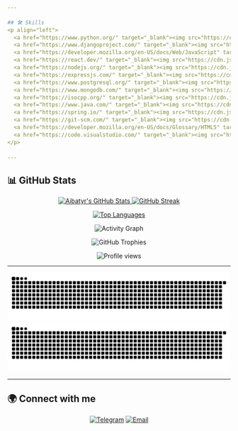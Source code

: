 ```yaml
---

## 🛠️ Skills  
<p align="left">
  <a href="https://www.python.org/" target="_blank"><img src="https://cdn.jsdelivr.net/gh/devicons/devicon/icons/python/python-original.svg" width="36" height="36" alt="Python" /></a>
  <a href="https://www.djangoproject.com/" target="_blank"><img src="https://cdn.jsdelivr.net/gh/devicons/devicon/icons/django/django-plain.svg" width="36" height="36" alt="Django" /></a>
  <a href="https://developer.mozilla.org/en-US/docs/Web/JavaScript" target="_blank"><img src="https://cdn.jsdelivr.net/gh/devicons/devicon/icons/javascript/javascript-original.svg" width="36" height="36" alt="JavaScript" /></a>
  <a href="https://react.dev/" target="_blank"><img src="https://cdn.jsdelivr.net/gh/devicons/devicon/icons/react/react-original.svg" width="36" height="36" alt="React" /></a>
  <a href="https://nodejs.org/" target="_blank"><img src="https://cdn.jsdelivr.net/gh/devicons/devicon/icons/nodejs/nodejs-original.svg" width="36" height="36" alt="NodeJS" /></a>
  <a href="https://expressjs.com/" target="_blank"><img src="https://cdn.jsdelivr.net/gh/devicons/devicon/icons/express/express-original.svg" width="36" height="36" alt="Express" /></a>
  <a href="https://www.postgresql.org/" target="_blank"><img src="https://cdn.jsdelivr.net/gh/devicons/devicon/icons/postgresql/postgresql-original.svg" width="36" height="36" alt="PostgreSQL" /></a>
  <a href="https://www.mongodb.com/" target="_blank"><img src="https://cdn.jsdelivr.net/gh/devicons/devicon/icons/mongodb/mongodb-original.svg" width="36" height="36" alt="MongoDB" /></a>
  <a href="https://isocpp.org/" target="_blank"><img src="https://cdn.jsdelivr.net/gh/devicons/devicon/icons/cplusplus/cplusplus-original.svg" width="36" height="36" alt="C++" /></a>
  <a href="https://www.java.com/" target="_blank"><img src="https://cdn.jsdelivr.net/gh/devicons/devicon/icons/java/java-original.svg" width="36" height="36" alt="Java" /></a>
  <a href="https://spring.io/" target="_blank"><img src="https://cdn.jsdelivr.net/gh/devicons/devicon/icons/spring/spring-original.svg" width="36" height="36" alt="Spring Boot" /></a>
  <a href="https://git-scm.com/" target="_blank"><img src="https://cdn.jsdelivr.net/gh/devicons/devicon/icons/git/git-original.svg" width="36" height="36" alt="Git" /></a>
  <a href="https://developer.mozilla.org/en-US/docs/Glossary/HTML5" target="_blank"><img src="https://cdn.jsdelivr.net/gh/devicons/devicon/icons/html5/html5-original.svg" width="36" height="36" alt="HTML5" /></a>
  <a href="https://code.visualstudio.com/" target="_blank"><img src="https://cdn.jsdelivr.net/gh/devicons/devicon/icons/vscode/vscode-original.svg" width="36" height="36" alt="VS Code" /></a>
</p>

---
```


## 📊 GitHub Stats  
<p align="center">
  <a href="https://github.com/Aibatyr11">
    <img src="https://github-readme-stats.vercel.app/api?username=Aibatyr11&show_icons=true&theme=radical&hide_border=true" height="180" alt="Aibatyr's GitHub Stats"/>
  </a>
  <a href="https://github.com/Aibatyr11">
    <img src="https://streak-stats.demolab.com?user=Aibatyr11&theme=radical&hide_border=true" height="180" alt="GitHub Streak"/>
  </a>
</p>

<p align="center">
  <a href="https://github.com/Aibatyr11">
    <img src="https://github-readme-stats.vercel.app/api/top-langs/?username=Aibatyr11&layout=compact&theme=radical&hide_border=true" height="180" alt="Top Languages"/>
  </a>
</p>

<p align="center">
  <img src="https://github-readme-activity-graph.vercel.app/graph?username=Aibatyr11&theme=redical&hide_border=true" alt="Activity Graph"/>
</p>

<p align="center">
  <img src="https://github-profile-trophy.vercel.app/?username=Aibatyr11&theme=radical&no-frame=true&margin-w=10" alt="GitHub Trophies"/>
</p>

<p align="center">
  <img src="https://komarev.com/ghpvc/?username=Aibatyr11&label=Profile%20views&color=ff69b4&style=for-the-badge" alt="Profile views" />
</p>

---

![GitHub Snake Light](https://raw.githubusercontent.com/Aibatyr11/Aibatyr11/output/github-contribution-grid-snake.svg#gh-light-mode-only)
![GitHub Snake Dark](https://raw.githubusercontent.com/Aibatyr11/Aibatyr11/output/github-contribution-grid-snake-dark.svg#gh-dark-mode-only)


---

## 🌍 Connect with me  
<p align="center">
  <a href="https://t.me/Aibatyr2" target="_blank"><img src="https://cdn-icons-png.flaticon.com/512/2111/2111646.png" width="36" height="36" alt="Telegram" /></a>
  <a href="mailto:aibatyr111@gmail.com" target="_blank"><img src="https://cdn-icons-png.flaticon.com/512/732/732200.png" width="36" height="36" alt="Email" /></a>
</p>
